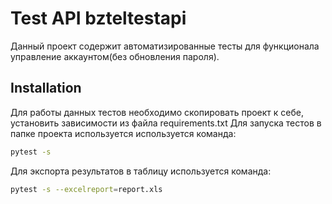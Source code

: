 # Test API bzteltestapi

Данный проект содержит автоматизированные тесты для функционала управление аккаунтом(без обновления пароля).

## Installation

Для работы данных тестов необходимо скопировать проект к себе, установить зависимости из файла requirements.txt 
Для запуска тестов в папке проекта используется используется команда:
```bash
pytest -s
```
Для экспорта результатов в таблицу используется команда:
```bash
pytest -s --excelreport=report.xls
```

